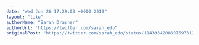 ```yaml
---
date: "Wed Jun 26 17:29:03 +0000 2019"
layout: "like"
authorName: "Sarah Drasner"
authorUrl: "https://twitter.com/sarah_edo"
originalPost: "https://twitter.com/sarah_edo/status/1143934208307597312"
---
```

